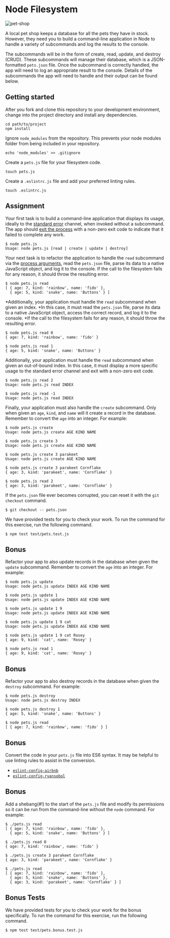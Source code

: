 # Node Filesystem

![pet-shop](https://i.imgur.com/9tvF4Lx.jpg)

A local pet shop keeps a database for all the pets they have in stock. However, they need you to build a command-line application in Node to handle a variety of subcommands and log the results to the console.

The subcommands will be in the form of create, read, update, and destroy (CRUD). These subcommands will manage their database, which is a JSON-formatted `pets.json` file. Once the subcommand is correctly handled, the app will need to log an appropriate result to the console. Details of the subcommands the app will need to handle and their output can be found below.

## Getting started

After you fork and clone this repository to your development environment, change into the project directory and install any dependencies.

```shell
cd path/to/project
npm install
```

Ignore `node_modules` from the repository. This prevents your node modules folder from being included in your repository.

```shell
echo 'node_modules' >> .gitignore
```

Create a `pets.js` file for your filesystem code.

```shell
touch pets.js
```

Create a `.eslintrc.js` file and add your preferred linting rules.

```shell
touch .eslintrc.js
```

## Assignment

Your first task is to build a command-line application that displays its usage, ideally to the [standard error]['stderr'] channel, when invoked without a subcommand. The app should [exit the process]['exit'] with a non-zero exit code to indicate that it failed to complete any work.

```shell
$ node pets.js
Usage: node pets.js [read | create | update | destroy]
```

Your next task is to refactor the application to handle the `read` subcommand via the [process arguments]['argv'], read the `pets.json` file, parse its data to a native JavaScript object, and log it to the console. If the call to the filesystem fails for any reason, it should throw the resulting error.

```shell
$ node pets.js read
[ { age: 7, kind: 'rainbow', name: 'fido' },
  { age: 5, kind: 'snake', name: 'Buttons' } ]
```

*Additionally, your application must handle the `read` subcommand when given an index. 
*In this case, it must read the `pets.json` file, parse its data to a native JavaScript object, access the correct record, and log it to the console. 
*If the call to the filesystem fails for any reason, it should throw the resulting error.

```shell
$ node pets.js read 0
{ age: 7, kind: 'rainbow', name: 'fido' }

$ node pets.js read 1
{ age: 5, kind: 'snake', name: 'Buttons' }
```

Additionally, your application must handle the `read` subcommand when given an out-of-bound index. In this case, it must display a more specific usage to the standard error channel and exit with a non-zero exit code.

```shell
$ node pets.js read 2
Usage: node pets.js read INDEX

$ node pets.js read -1
Usage: node pets.js read INDEX
```

Finally, your application must also handle the `create` subcommand. Only when given an `age`, `kind`, and `name` will it create a record in the database. Remember to convert the `age` into an integer. For example:

```shell
$ node pets.js create
Usage: node pets.js create AGE KIND NAME

$ node pets.js create 3
Usage: node pets.js create AGE KIND NAME

$ node pets.js create 3 parakeet
Usage: node pets.js create AGE KIND NAME

$ node pets.js create 3 parakeet Cornflake
{ age: 3, kind: 'parakeet', name: 'Cornflake' }

$ node pets.js read 2
{ age: 3, kind: 'parakeet', name: 'Cornflake' }
```

If the `pets.json` file ever becomes corrupted, you can reset it with the `git checkout` command.

```shell
$ git checkout -- pets.json
```

We have provided tests for you to check your work. To run the command for this exercise, run the following command.

```shell
$ npm test test/pets.test.js
```

## Bonus

Refactor your app to also update records in the database when given the `update` subcommand. Remember to convert the `age` into an integer. For example:

```shell
$ node pets.js update
Usage: node pets.js update INDEX AGE KIND NAME

$ node pets.js update 1
Usage: node pets.js update INDEX AGE KIND NAME

$ node pets.js update 1 9
Usage: node pets.js update INDEX AGE KIND NAME

$ node pets.js update 1 9 cat
Usage: node pets.js update INDEX AGE KIND NAME

$ node pets.js update 1 9 cat Rosey
{ age: 9, kind: 'cat', name: 'Rosey' }

$ node pets.js read 1
{ age: 9, kind: 'cat', name: 'Rosey' }
```

## Bonus

Refactor your app to also destroy records in the database when given the `destroy` subcommand. For example:

```shell
$ node pets.js destroy
Usage: node pets.js destroy INDEX

$ node pets.js destroy 1
{ age: 5, kind: 'snake', name: 'Buttons' }

$ node pets.js read
[ { age: 7, kind: 'rainbow', name: 'fido' } ]
```

## Bonus

Convert the code in your `pets.js` file into ES6 syntax. It may be helpful to use linting rules to assist in the conversion.

- [`eslint-config-airbnb`]['airbnb']
- [`eslint-config-ryansobol`]['ryansobol']

## Bonus

Add a shebang(#!) to the start of the `pets.js` file and modify its permissions so it can be run from the command-line without the `node` command. For example:

```shell
$ ./pets.js read
[ { age: 7, kind: 'rainbow', name: 'fido' },
  { age: 5, kind: 'snake', name: 'Buttons' } ]

$ ./pets.js read 0
{ age: 7, kind: 'rainbow', name: 'fido' }

$ ./pets.js create 3 parakeet Cornflake
{ age: 3, kind: 'parakeet', name: 'Cornflake' }

$ ./pets.js read
[ { age: 7, kind: 'rainbow', name: 'fido' },
  { age: 5, kind: 'snake', name: 'Buttons' },
  { age: 3, kind: 'parakeet', name: 'Cornflake' } ]
```

## Bonus Tests

We have provided tests for you to check your work for the bonus specifically. To run the command for this exercise, run the following command.

```shell
$ npm test test/pets.bonus.test.js
```

['airbnb']: https://www.npmjs.com/package/eslint-config-airbnb
['argv']: https://nodejs.org/api/process.html#process_process_argv
['exit']: https://nodejs.org/api/process.html#process_process_exit_code
['ryansobol']: https://github.com/ryansobol/eslint-config-ryansobol#language-configuration
['stderr']: https://nodejs.org/api/console.html#console_console_error_data
